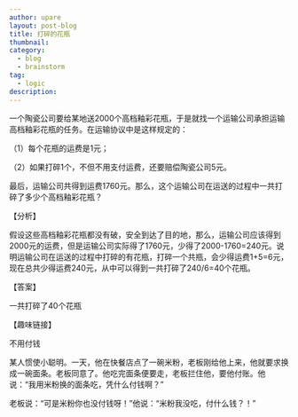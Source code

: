 ```yaml
---
author: upare
layout: post-blog
title: 打碎的花瓶
thumbnail:
category:
  - blog
  - brainstorm
tag:
  - logic
description: 
---
```

一个陶瓷公司要给某地送2000个高档釉彩花瓶，于是就找一个运输公司承担运输高档釉彩花瓶的任务。在运输协议中是这样规定的：

（1）每个花瓶的运费是1元；

（2）如果打碎1个，不但不用支付运费，还要赔偿陶瓷公司5元。

最后，运输公司共得到运费1760元。那么，这个运输公司在运送的过程中一共打碎了多少个高档釉彩花瓶？

【分析】

假设这些高档釉彩花瓶都没有破，安全到达了目的地，那么，运输公司应该得到2000元的运费，但是运输公司实际得了1760元，少得了2000-1760=240元。说明运输公司在运送的过程中打碎的有花瓶，打碎一个共瓶，会少得运费1+5=6元，现在总共少得运费240元，从中可以得到一共打碎了240/6=40个花瓶。

【答案】

一共打碎了40个花瓶

【趣味链接】

不用付钱

某人惯使小聪明。一天，他在快餐店点了一碗米粉，老板刚给他上来，他就要求换成一碗面条。老板同意了。他吃完面条便要走，老板拦住他，要他付账。他说：“我用米粉换的面条吃，凭什么付钱啊？”

老板说：“可是米粉你也没付钱呀！”他说：“米粉我没吃，付什么钱？！”